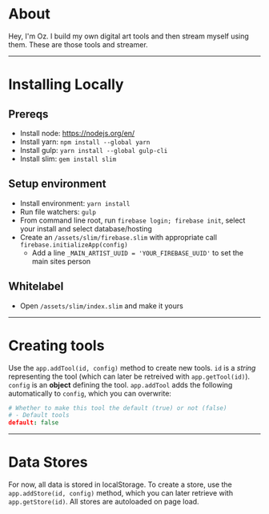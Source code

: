 # About
Hey, I'm Oz. I build my own digital art tools and then stream myself using them. These are those tools and streamer.

-------------------------------------------------------------

# Installing Locally

## Prereqs
- Install node: https://nodejs.org/en/
- Install yarn: `npm install --global yarn`
- Install gulp: `yarn install --global gulp-cli`
- Install slim: `gem install slim`

## Setup environment
- Install environment: `yarn install`
- Run file watchers: `gulp`
- From command line root, run `firebase login; firebase init`, select your install and select database/hosting
- Create an `/assets/slim/firebase.slim` with appropriate call `firebase.initializeApp(config)`
  - Add a line `_MAIN_ARTIST_UUID = 'YOUR_FIREBASE_UUID'` to set the main sites person

## Whitelabel
- Open `/assets/slim/index.slim` and make it yours

-------------------------------------------------------------

# Creating tools

Use the `app.addTool(id, config)` method to create new tools. `id` is a _string_ representing the tool (which can later be retreived with `app.getTool(id)`). `config` is an **object** defining the tool. `app.addTool` adds the following automatically to `config`, which you can overwrite:

```coffee
# Whether to make this tool the default (true) or not (false)
# - Default tools
default: false
```

-------------------------------------------------------------

# Data Stores

For now, all data is stored in localStorage. To create a store, use the `app.addStore(id, config)` method, which you can later retrieve with `app.getStore(id)`. All stores are autoloaded on page load.
